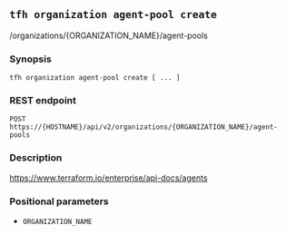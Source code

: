 ## `tfh organization agent-pool create`

/organizations/{ORGANIZATION_NAME}/agent-pools

### Synopsis

    tfh organization agent-pool create [ ... ]

### REST endpoint

    POST https://{HOSTNAME}/api/v2/organizations/{ORGANIZATION_NAME}/agent-pools

### Description

https://www.terraform.io/enterprise/api-docs/agents

### Positional parameters

* `ORGANIZATION_NAME`

